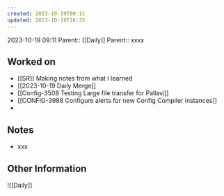 ```yaml
---
created: 2023-10-19T09:11
updated: 2023-10-19T16:35
---
```

2023-10-19 09:11
Parent:: [[Daily]] 
Parent:: xxxx
## Worked on

- [[SR]] Making notes from what I learned
- [[2023-10-19 Daily Merge]]
- [[Config-3508 Testing Large file transfer for Pallavi]]
- [[CONFIG-3988 Configure alerts for new Config Compiler instances]]
- 

## Notes

- xxx

## Other Information

![[Daily]]
